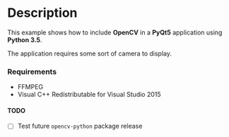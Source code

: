 # Description

This example shows how to include **OpenCV** in a **PyQt5** application
using **Python 3.5**.

The application requires some sort of camera to display.

### Requirements

- FFMPEG
- Visual C++ Redistributable for Visual Studio 2015

#### TODO
- [ ] Test future `opencv-python` package release
